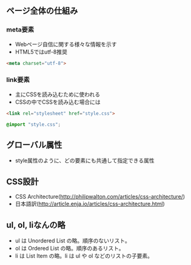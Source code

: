 ## ページ全体の仕組み
### meta要素
- Webページ自信に関する様々な情報を示す
- HTML5ではutf-8推奨
```html
<meta charset="utf-8">
```
### link要素
- 主にCSSを読み込むために使われる
- CSSの中でCSSを読み込む場合には
```HTML
<link rel="stylesheet" href="style.css">
```
```css
@import "style.css";
```

## グローバル属性
- style属性のように、どの要素にも共通して指定できる属性

## CSS設計
- CSS Architecture(http://philipwalton.com/articles/css-architecture/)
- 日本語訳(http://article.enja.io/articles/css-architecture.html)

## ul, ol, liなんの略
- ul は Unordered List の略。順序のないリスト。
- ol は Ordered List の略。順序のあるリスト。
- li は List Item の略。li は ul や ol などのリストの子要素。
